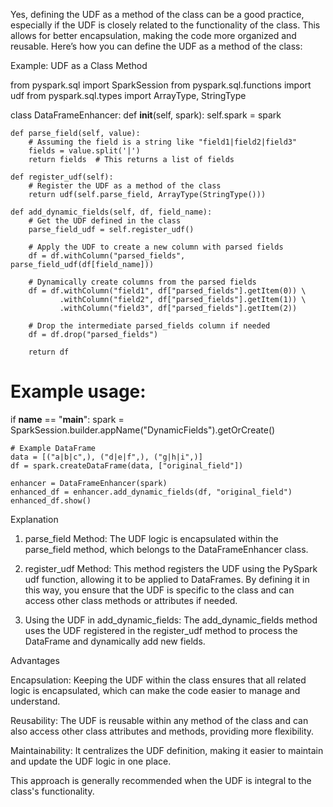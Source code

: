 Yes, defining the UDF as a method of the class can be a good practice, especially if the UDF is closely related to the functionality of the class. This allows for better encapsulation, making the code more organized and reusable. Here’s how you can define the UDF as a method of the class:

Example: UDF as a Class Method

from pyspark.sql import SparkSession
from pyspark.sql.functions import udf
from pyspark.sql.types import ArrayType, StringType

class DataFrameEnhancer:
    def __init__(self, spark):
        self.spark = spark

    def parse_field(self, value):
        # Assuming the field is a string like "field1|field2|field3"
        fields = value.split('|')
        return fields  # This returns a list of fields

    def register_udf(self):
        # Register the UDF as a method of the class
        return udf(self.parse_field, ArrayType(StringType()))

    def add_dynamic_fields(self, df, field_name):
        # Get the UDF defined in the class
        parse_field_udf = self.register_udf()

        # Apply the UDF to create a new column with parsed fields
        df = df.withColumn("parsed_fields", parse_field_udf(df[field_name]))

        # Dynamically create columns from the parsed fields
        df = df.withColumn("field1", df["parsed_fields"].getItem(0)) \
               .withColumn("field2", df["parsed_fields"].getItem(1)) \
               .withColumn("field3", df["parsed_fields"].getItem(2))

        # Drop the intermediate parsed_fields column if needed
        df = df.drop("parsed_fields")

        return df

# Example usage:
if __name__ == "__main__":
    spark = SparkSession.builder.appName("DynamicFields").getOrCreate()

    # Example DataFrame
    data = [("a|b|c",), ("d|e|f",), ("g|h|i",)]
    df = spark.createDataFrame(data, ["original_field"])

    enhancer = DataFrameEnhancer(spark)
    enhanced_df = enhancer.add_dynamic_fields(df, "original_field")
    enhanced_df.show()

Explanation

1. parse_field Method: The UDF logic is encapsulated within the parse_field method, which belongs to the DataFrameEnhancer class.


2. register_udf Method: This method registers the UDF using the PySpark udf function, allowing it to be applied to DataFrames. By defining it in this way, you ensure that the UDF is specific to the class and can access other class methods or attributes if needed.


3. Using the UDF in add_dynamic_fields: The add_dynamic_fields method uses the UDF registered in the register_udf method to process the DataFrame and dynamically add new fields.



Advantages

Encapsulation: Keeping the UDF within the class ensures that all related logic is encapsulated, which can make the code easier to manage and understand.

Reusability: The UDF is reusable within any method of the class and can also access other class attributes and methods, providing more flexibility.

Maintainability: It centralizes the UDF definition, making it easier to maintain and update the UDF logic in one place.


This approach is generally recommended when the UDF is integral to the class's functionality.


